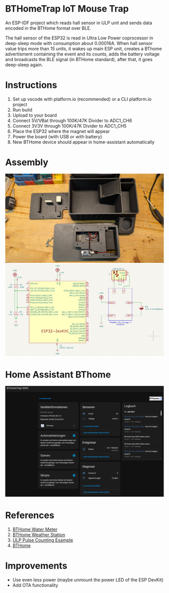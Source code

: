 # BTHomeTrap IoT Mouse Trap
An ESP-IDF project which reads hall sensor in ULP unit and sends data encoded in the BTHome format over BLE.

The hall sensor of the ESP32 is read in Ultra Low Power coprocessor in deep-sleep mode with consumption about 0.00016A. When hall sensor value trips more than 15 units,
it wakes up main ESP unit, creates a BThome advertisment containing the event and its counts, adds the battery voltage and broadcasts the BLE signal (in BTHome standard), after that, it goes deep-sleep again.

# Instructions
1. Set up vscode with platform.io (recommended) or a CLI platform.io project
1. Run build
1. Upload to your board
1. Connect 5V/VBat through 100K/47K Divider to ADC1_CH6
1. Connect 3V3V through 100K/47K Divider to ADC1_CH5
1. Place the ESP32 where the magnet will appear
1. Power the board (with USB or with battery)
1. New BTHome device should appear in home-assistant automatically

# Assembly

![Mouse Trap Assembly](img/BTHomeTrap_3D_Printed_Parts.jpg)
![Wiring](img/DevKitC-Wiring.png)

# Home Assistant BThome

![HA-BThomeMouseTrap](img/HomeAssitant_BThomeTrap.png)

# References
1. [BTHome Water Meter](https://github.com/lipov3cz3k/bthome-watermeter)
1. [BTHome Weather Station](https://github.com/stumpylog/bthome-weather-station)
1. [ULP Pulse Counting Example](https://github.com/espressif/esp-idf/tree/v4.3.4/examples/system/ulp)
1. [BTHome](https://bthome.io/)

# Improvements
- Use even less power (maybe unmount the power LED of the ESP DevKit)
- Add OTA functionality